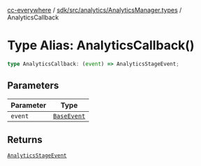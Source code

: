 [cc-everywhere](../../../../../index.md) / [sdk/src/analytics/AnalyticsManager.types](../index.md) / AnalyticsCallback

# Type Alias: AnalyticsCallback()

```ts
type AnalyticsCallback: (event) => AnalyticsStageEvent;
```

## Parameters

| Parameter | Type |
| ------ | ------ |
| `event` | [`BaseEvent`](../../../../../shared/src/analytics/Event.types/interfaces/BaseEvent.md) |

## Returns

[`AnalyticsStageEvent`](../../../../../shared/src/analytics/Event.types/type-aliases/AnalyticsStageEvent.md)
